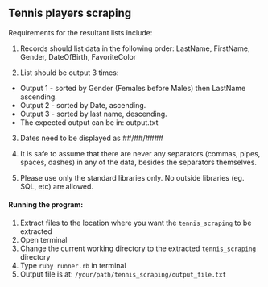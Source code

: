 ## Tennis players scraping 
Requirements for the resultant lists include:

1) Records should list data in the following order:
LastName, FirstName, Gender, DateOfBirth, FavoriteColor

2) List should be output 3 times:
- Output 1 - sorted by Gender (Females before Males) then LastName ascending.
- Output 2 - sorted by Date, ascending.
- Output 3 - sorted by last name, descending.
- The expected output can be in: output.txt

3) Dates need to be displayed as ##/##/####

4) It is safe to assume that there are never any separators (commas, pipes, spaces, dashes) in any of the
data, besides the separators themselves.

5) Please use only the standard libraries only. No outside libraries (eg. SQL, etc) are allowed.

#### Running the program:
1. Extract files to the location where you want the `tennis_scraping` to be extracted
2. Open terminal
3. Change the current working directory to the extracted `tennis_scraping` directory
4. Type `ruby runner.rb` in terminal
5. Output file is at: `/your/path/tennis_scraping/output_file.txt`